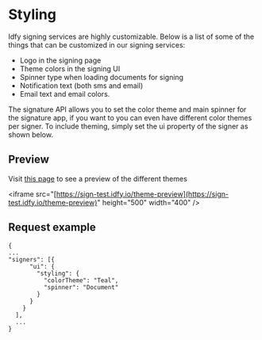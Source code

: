 # Styling

Idfy signing services are highly customizable. Below is a list of some of the things that can be customized in our signing services:

* Logo in the signing page
* Theme colors in the signing UI
* Spinner type when loading documents for signing
* Notification text \(both sms and email\)
* Email text and email colors.

The signature API allows you to set the color theme and main spinner for the signature app, if you want to you can even have different color themes per signer. To include theming, simply set the ui property of the signer as shown below.

## Preview

Visit [this page](https://sign-test.idfy.io/theme-preview) to see a preview of the different themes

&lt;iframe src="[https://sign-test.idfy.io/theme-preview](https://sign-test.idfy.io/theme-preview)" height="500" width="400" /&gt;

## Request example

```
{
...
"signers": [{
      "ui": {        
        "styling": {
          "colorTheme": "Teal",
          "spinner": "Document"
        }
      }
    }
  ],  
  ...
}
```




